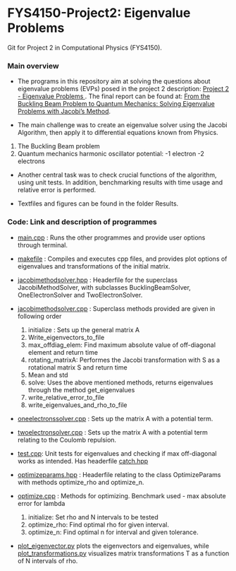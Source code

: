 # FYS4150-Project2: Eigenvalue Problems
Git for Project 2 in Computational Physics (FYS4150).

### Main overview
* The programs in this repository aim at solving the questions about eigenvalue problems (EVPs) posed in the project 2 description: [Project 2 - Eigenvalue Problems ](https://github.com/lasse-steinnes/FYS4150-Project2/blob/master/Report/Project2-description.pdf). The final report can be found at: [From the Buckling Beam Problem to Quantum Mechanics: Solving Eigenvalue Problems with Jacobi’s Method](https://github.com/lasse-steinnes/FYS4150-Project2/blob/master/Report/Aaby_Steinnes_Rahsid_Jacobi_Method_for_EVPs.pdf).

* The main challenge was to create an eigenvalue solver using the Jacobi Algorithm, then apply it to differential equations known from Physics.
1. The Buckling Beam problem
2. Quantum mechanics harmonic oscillator potential:
    -1 electron
    -2 electrons


* Another central task was to check crucial functions of the algorithm, using unit tests. In addition, benchmarking results with time usage and relative error is performed.

* Textfiles and figures can be found in the folder Results.

### Code: Link and description of programmes
- [main.cpp](https://github.com/lasse-steinnes/FYS4150-Project2/blob/master/code-and-results/main.cpp) : Runs the other programmes and provide user options through terminal.

 - [makefile](https://github.com/lasse-steinnes/FYS4150-Project2/blob/master/code-and-results/makefile) : Compiles and executes cpp files, and provides plot options of eigenvalues and transformations of the initial matrix.  

-  [jacobimethodsolver.hpp](https://github.com/lasse-steinnes/FYS4150-Project2/blob/master/jacobimethodsolver.hpp) : Headerfile for the superclass JacobiMethodSolver, with subclasses BucklingBeamSolver, OneElectronSolver and TwoElectronSolver.

- [jacobimethodsolver.cpp](https://github.com/lasse-steinnes/FYS4150-Project2/blob/master/code-and-results/jacobimethodsolver.cpp) : Superclass methods provided are given in following order
  1. initialize : Sets up the general matrix A
  2. Write_eigenvectors_to_file
  3. max_offdiag_elem: Find maximum absolute value of       off-diagonal element and return time
  4. rotating_matrixA: Performes the Jacobi transformation with S as a rotational matrix S and return time
  5.  Mean and std
  6. solve: Uses the above mentioned methods, returns eigenvalues through the method get_eigenvalues
  7. write_relative_error_to_file
  8. write_eigenvalues_and_rho_to_file

- [oneelectronssolver.cpp](https://github.com/lasse-steinnes/FYS4150-Project2/blob/master/code-and-results/oneelectronsolver.cpp) : Sets up the matrix A with a potential term.

- [twoelectronsolver.cpp](https://github.com/lasse-steinnes/FYS4150-Project2/blob/master/code-and-results/twoelectronssolver.cpp) : Sets up the matrix A with a potential term relating to the Coulomb repulsion.

- [test.cpp](https://github.com/lasse-steinnes/FYS4150-Project2/blob/master/code-and-results/test.cpp): Unit tests for eigenvalues and checking if max off-diagonal works as intended. Has headerfile [catch.hpp](https://github.com/lasse-steinnes/FYS4150-Project2/blob/master/code-and-results/catch.hpp)

- [optimizeparams.hpp](https://github.com/lasse-steinnes/FYS4150-Project2/blob/master/code-and-results/optimizeparams.hpp) : Headerfile relating to the class OptimizeParams with methods optimize_rho and optimize_n.

- [optimize.cpp](https://github.com/lasse-steinnes/FYS4150-Project2/blob/master/code-and-results/optimizeparams.cpp) : Methods for optimizing. Benchmark used - max absolute error for lambda
  1. initialize: Set rho and N intervals to be tested
  2. optimize_rho: Find optimal rho for given interval.
  3. optimize_n: Find optimal n for interval and given tolerance.

- [plot_eigenvector.py](https://github.com/lasse-steinnes/FYS4150-Project2/blob/master/code-and-results/plot_eigenvector.py) plots the eigenvectors and eigenvalues, while [plot_transformations.py](https://github.com/lasse-steinnes/FYS4150-Project2/blob/master/code-and-results/plot_transformations.py) visualizes matrix transformations T as a function of N intervals of rho.
